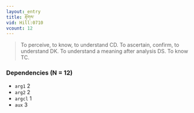 ```yaml
---
layout: entry
title: རྟོགས་
vid: Hill:0710
vcount: 12
---
```

> To perceive, to know, to understand CD\. To ascertain, confirm, to understand DK\. To understand a meaning after analysis DS\. To know TC\.


### Dependencies (N = 12)
* `arg1` 2
* `arg2` 2
* `argcl` 1
* `aux` 3
